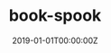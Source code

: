 ---
title: "book-spook"  # Add a page title.
summary: "book-spook"  # Add a page description.
date: "2019-01-01T00:00:00Z"  # Add today's date.
type: "widget_page"  # Page type is a Widget Page
---